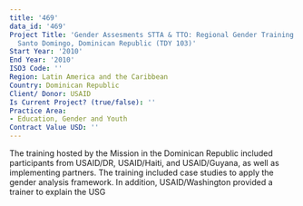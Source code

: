 ```yaml
---
title: '469'
data_id: '469'
Project Title: 'Gender Assesments STTA & TTO: Regional Gender Training: Caribbean,
  Santo Domingo, Dominican Republic (TDY 103)'
Start Year: '2010'
End Year: '2010'
ISO3 Code: ''
Region: Latin America and the Caribbean
Country: Dominican Republic
Client/ Donor: USAID
Is Current Project? (true/false): ''
Practice Area:
- Education, Gender and Youth
Contract Value USD: ''
---
```


The training hosted by the Mission in the Dominican Republic included participants from USAID/DR, USAID/Haiti, and USAID/Guyana, as well as implementing partners. The training included case studies to apply the gender analysis framework. In addition, USAID/Washington provided a trainer to explain the USG